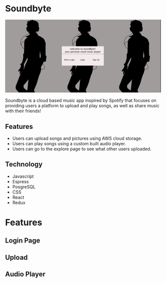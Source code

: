 # Soundbyte

<img src='/frontend/public/ReadMe Pics/splashPage.PNG'>

Soundbyte is a cloud based music app inspired by Spotify that focuses on providing users a platform to upload and play songs, as well as share music with their friends!

## Features
  - Users can upload songs and pictures using AWS cloud storage.
  - Users can play songs using a custom built audio player.
  - Users can go to the explore page to see what other users uploaded.

## Technology
  - Javascript
  - Espress
  - PosgreSQL
  - CSS
  - React
  - Redux

  # Features

  ## Login Page

  ## Upload

  ## Audio Player
